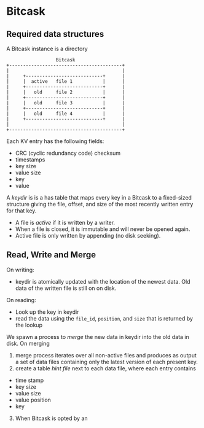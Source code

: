 # Bitcask
## Required data structures
A Bitcask instance is a directory
```
                  Bitcask
+-----------------------------------------+
|                                         |
|     +----------------------------+      |
|     |  active   file 1           |      |
|     +----------------------------+      |
|     |   old     file 2           |      |
|     +----------------------------+      |
|     |   old     file 3           |      |
|     +----------------------------+      |
|     |   old     file 4           |      |
|     +----------------------------+      |
|                                         |
+-----------------------------------------+
```
Each KV entry has the following fields:
  - CRC (cyclic redundancy code) checksum
  - timestamps
  - key size
  - value size
  - key 
  - value

A *keydir* is  is a has table that maps every key in a Bitcask to a fixed-sized
structure giving the file, offset, and size of the most recently written entry 
for that key.

- A file is *active* if it is written by a writer.
- When a file is closed, it is immutable and will never be opened again.
- Active file is only written by appending (no disk seeking).

## Read, Write and Merge
On writing:
- keydir is atomically updated with the location of the newest data. Old data 
  of the written file is still on on disk.

On reading:
- Look up the key in keydir
- read the data using the `file_id`, `position`, and `size` that is returned 
  by the lookup

We spawn a process to *merge* the new data in keydir into the old data in disk.
On merging
1. merge process iterates over all non-active files and produces as output a set
  of data files containing only the latest version of each present key.
2. create a table *hint file* next to each data file, where each entry contains
  - time stamp
  - key size
  - value size
  - value position 
  - key
3. When Bitcask is opted by an 


